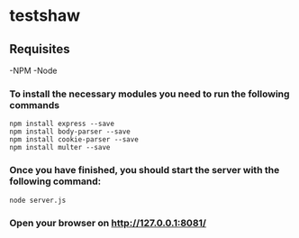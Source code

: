# testshaw
## Requisites
-NPM
-Node


### To install the necessary modules you need to run the following commands
```
npm install express --save
npm install body-parser --save
npm install cookie-parser --save
npm install multer --save
```
### Once you have finished, you should start the server with the following command: 

```
node server.js
```
### Open your browser on http://127.0.0.1:8081/
